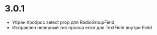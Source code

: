 # 3.0.1

- Убран проброс select prop для RadioGroupField
- Исправлен неверный тип пропса error для TextField внутри Field
